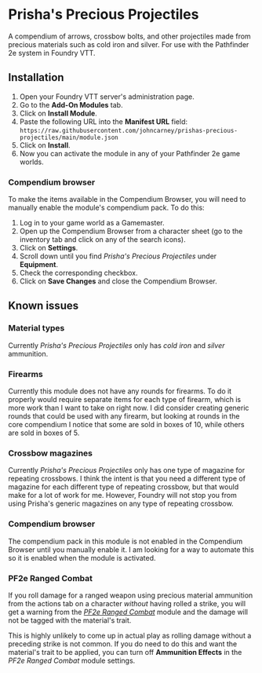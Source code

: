 # Prisha's Precious Projectiles

A compendium of arrows, crossbow bolts, and other projectiles made from precious
materials such as cold iron and silver. For use with the Pathfinder 2e system in
Foundry VTT.

## Installation

1. Open your Foundry VTT server's administration page.
2. Go to the **Add-On Modules** tab.
3. Click on **Install Module**.
4. Paste the following URL into the **Manifest URL** field:<br>
   `https://raw.githubusercontent.com/johncarney/prishas-precious-projectiles/main/module.json`
5. Click on **Install**.
6. Now you can activate the module in any of your Pathfinder 2e game worlds.

### Compendium browser

To make the items available in the Compendium Browser, you will need to manually
enable the module's compendium pack. To do this:

1. Log in to your game world as a Gamemaster.
2. Open up the Compendium Browser from a character sheet (go to the inventory
   tab and click on any of the search icons).
3. Click on **Settings**.
4. Scroll down until you find _Prisha's Precious Projectiles_ under
   **Equipment**.
5. Check the corresponding checkbox.
6. Click on **Save Changes** and close the Compendium Browser.

## Known issues

### Material types

Currently *Prisha's Precious Projectiles* only has *cold iron* and *silver* ammunition.

### Firearms

Currently this module does not have any rounds for firearms. To do it properly
would require separate items for each type of firearm, which is more work than I
want to take on right now. I did consider creating generic rounds that could be
used with any firearm, but looking at rounds in the core compendium I notice
that some are sold in boxes of 10, while others are sold in boxes of 5.

### Crossbow magazines

Currently *Prisha's Precious Projectiles* only has one type of magazine for
repeating crossbows. I think the intent is that you need a different type of
magazine for each different type of repeating crossbow, but that would make for
a lot of work for me. However, Foundry will not stop you from using Prisha's generic magazines on any type of repeating crossbow.

### Compendium browser

The compendium pack in this module is not enabled in the Compendium Browser
until you manually enable it. I am looking for a way to automate this so it is
enabled when the module is activated.

### PF2e Ranged Combat

If you roll damage for a ranged weapon using precious material ammunition from
the actions tab on a character *without* having rolled a strike, you will get a
warning from the
[*PF2e Ranged Combat*](https://foundryvtt.com/packages/pf2e-ranged-combat/) module
and the damage will not be tagged with the material's trait.

This is highly unlikely to come up in actual play as rolling damage without a
preceding strike is not common. If you do need to do this and want the
material's trait to be applied, you can turn off **Ammunition Effects** in the
*PF2e Ranged Combat* module settings.

